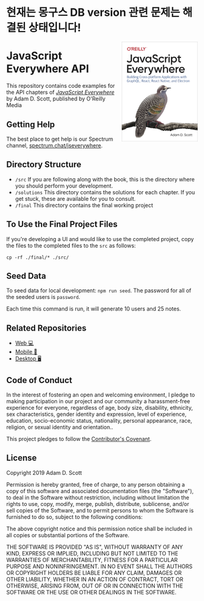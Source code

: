 # 현재는 몽구스 DB version 관련 문제는 해결된 상태입니다!

<img src="cover.png" width="200" align="right" />

# JavaScript Everywhere API

This repository contains code examples for the API chapters of [_JavaScript Everywhere_](https://www.jseverywhere.io/) by Adam D. Scott, published by O'Reilly Media

## Getting Help

The best place to get help is our Spectrum channel, [spectrum.chat/jseverywhere](https://spectrum.chat/jseverywhere).

## Directory Structure

- `/src` If you are following along with the book, this is the directory where you should perform your development.
- `/solutions` This directory contains the solutions for each chapter. If you get stuck, these are available for you to consult.
- `/final` This directory contains the final working project

## To Use the Final Project Files

If you're developing a UI and would like to use the completed project, copy the files to the completed files to the `src` as follows: 

```
cp -rf ./final/* ./src/
```

## Seed Data

To seed data for local development: `npm run seed`. The password for all of the seeded users is `password`.

Each time this command is run, it will generate 10 users and 25 notes.

## Related Repositories

- [Web 💻 ](https://github.com/javascripteverywhere/web)
- [Mobile 🤳](https://github.com/javascripteverywhere/mobile)
- [Desktop 🖥️](https://github.com/javascripteverywhere/desktop)

## Code of Conduct

In the interest of fostering an open and welcoming environment, I pledge to making participation in our project and our community a harassment-free experience for everyone, regardless of age, body size, disability, ethnicity, sex characteristics, gender identity and expression, level of experience, education, socio-economic status, nationality, personal appearance, race, religion, or sexual identity and orientation..

This project pledges to follow the [Contributor's Covenant](http://contributor-covenant.org/version/1/4/).

## License

Copyright 2019 Adam D. Scott

Permission is hereby granted, free of charge, to any person obtaining a copy of this software and associated documentation files (the "Software"), to deal in the Software without restriction, including without limitation the rights to use, copy, modify, merge, publish, distribute, sublicense, and/or sell copies of the Software, and to permit persons to whom the Software is furnished to do so, subject to the following conditions:

The above copyright notice and this permission notice shall be included in all copies or substantial portions of the Software.

THE SOFTWARE IS PROVIDED "AS IS", WITHOUT WARRANTY OF ANY KIND, EXPRESS OR IMPLIED, INCLUDING BUT NOT LIMITED TO THE WARRANTIES OF MERCHANTABILITY, FITNESS FOR A PARTICULAR PURPOSE AND NONINFRINGEMENT. IN NO EVENT SHALL THE AUTHORS OR COPYRIGHT HOLDERS BE LIABLE FOR ANY CLAIM, DAMAGES OR OTHER LIABILITY, WHETHER IN AN ACTION OF CONTRACT, TORT OR OTHERWISE, ARISING FROM, OUT OF OR IN CONNECTION WITH THE SOFTWARE OR THE USE OR OTHER DEALINGS IN THE SOFTWARE.
